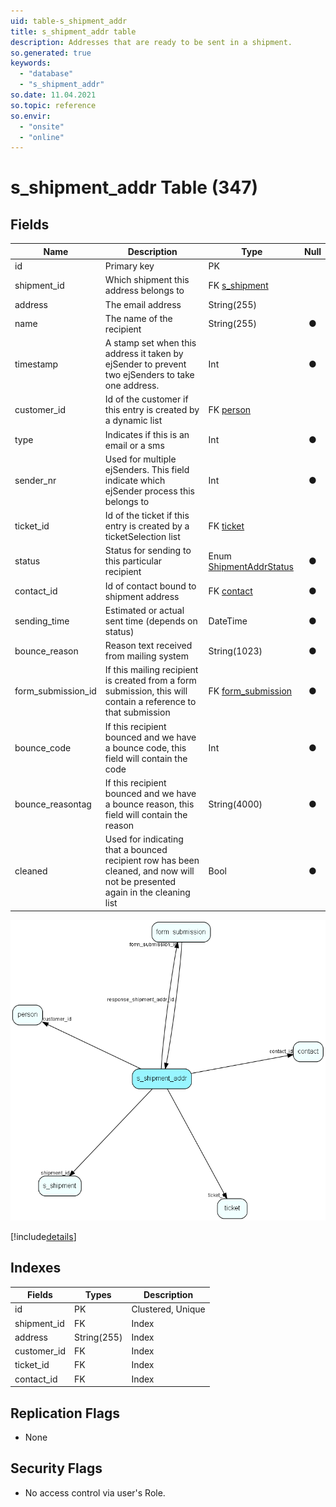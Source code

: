 ```yaml
---
uid: table-s_shipment_addr
title: s_shipment_addr table
description: Addresses that are ready to be sent in a shipment.
so.generated: true
keywords:
  - "database"
  - "s_shipment_addr"
so.date: 11.04.2021
so.topic: reference
so.envir:
  - "onsite"
  - "online"
---
```


# s\_shipment\_addr Table (347)

## Fields

| Name | Description | Type | Null |
|------|-------------|------|:----:|
|id|Primary key|PK| |
|shipment\_id|Which shipment this address belongs to|FK [s_shipment](s-shipment.md)| |
|address|The email address|String(255)| |
|name|The name of the recipient|String(255)|&#x25CF;|
|timestamp|A stamp set when this address it taken by ejSender to prevent two ejSenders to take one address.|Int|&#x25CF;|
|customer\_id|Id of the customer if this entry is created by a dynamic list|FK [person](person.md)| |
|type|Indicates if this is an email or a sms|Int|&#x25CF;|
|sender\_nr|Used for multiple ejSenders. This field indicate which ejSender process this belongs to|Int|&#x25CF;|
|ticket\_id|Id of the ticket if this entry is created by a ticketSelection list|FK [ticket](ticket.md)| |
|status|Status for sending to this particular recipient|Enum [ShipmentAddrStatus](enums/shipmentaddrstatus.md)|&#x25CF;|
|contact\_id|Id of contact bound to shipment address|FK [contact](contact.md)|&#x25CF;|
|sending\_time|Estimated or actual sent time (depends on status)|DateTime|&#x25CF;|
|bounce\_reason|Reason text received from mailing system|String(1023)|&#x25CF;|
|form\_submission\_id|If this mailing recipient is created from a form submission, this will contain a reference to that submission|FK [form_submission](form-submission.md)|&#x25CF;|
|bounce\_code|If this recipient bounced and we have a bounce code, this field will contain the code|Int|&#x25CF;|
|bounce\_reasontag|If this recipient bounced and we have a bounce reason, this field will contain the reason|String(4000)|&#x25CF;|
|cleaned|Used for indicating that a bounced recipient row has been cleaned, and now will not be presented again in the cleaning list|Bool|&#x25CF;|


![s_shipment_addr table relationship diagram](./media/s_shipment_addr.png)

[!include[details](./includes/s-shipment-addr.md)]

## Indexes

| Fields | Types | Description |
|--------|-------|-------------|
|id |PK |Clustered, Unique |
|shipment\_id |FK |Index |
|address |String(255) |Index |
|customer\_id |FK |Index |
|ticket\_id |FK |Index |
|contact\_id |FK |Index |

## Replication Flags

* None

## Security Flags

* No access control via user's Role.

